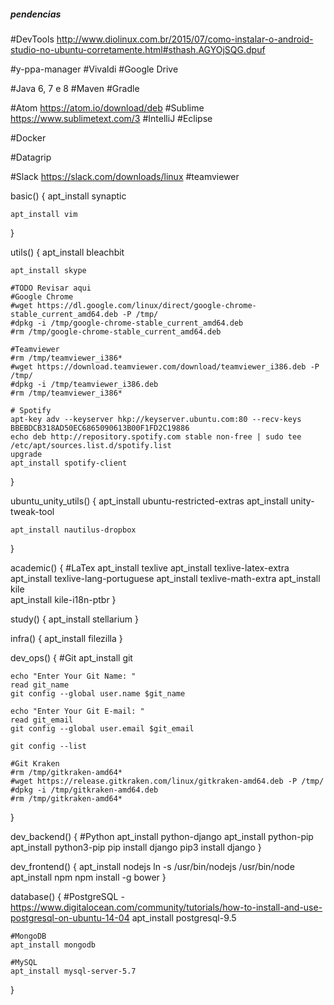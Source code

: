 ##### pendencias 

#DevTools           http://www.diolinux.com.br/2015/07/como-instalar-o-android-studio-no-ubuntu-corretamente.html#sthash.AGYOjSQG.dpuf

#y-ppa-manager
#Vivaldi
#Google Drive

#Java 6, 7 e 8
#Maven
#Gradle

#Atom               https://atom.io/download/deb
#Sublime            https://www.sublimetext.com/3
#IntelliJ
#Eclipse

#Docker

#Datagrip
    
#Slack              https://slack.com/downloads/linux
#teamviewer

basic() {
    apt_install synaptic
    
    apt_install vim
}

utils() {
    apt_install bleachbit
    
    apt_install skype
    
    #TODO Revisar aqui
    #Google Chrome 
    #wget https://dl.google.com/linux/direct/google-chrome-stable_current_amd64.deb -P /tmp/
    #dpkg -i /tmp/google-chrome-stable_current_amd64.deb
    #rm /tmp/google-chrome-stable_current_amd64.deb
    
    #Teamviewer
    #rm /tmp/teamviewer_i386*
    #wget https://download.teamviewer.com/download/teamviewer_i386.deb -P /tmp/
    #dpkg -i /tmp/teamviewer_i386.deb
    #rm /tmp/teamviewer_i386*

    # Spotify
    apt-key adv --keyserver hkp://keyserver.ubuntu.com:80 --recv-keys BBEBDCB318AD50EC6865090613B00F1FD2C19886
    echo deb http://repository.spotify.com stable non-free | sudo tee /etc/apt/sources.list.d/spotify.list
    upgrade
    apt_install spotify-client 
}

ubuntu_unity_utils() {
    apt_install ubuntu-restricted-extras
    apt_install unity-tweak-tool
    
    apt_install nautilus-dropbox
}

academic() {
    #LaTex
    apt_install texlive 
    apt_install texlive-latex-extra 
    apt_install texlive-lang-portuguese 
    apt_install texlive-math-extra
    apt_install kile  
    apt_install kile-i18n-ptbr
}

study() {
    apt_install stellarium
}

infra() {
    apt_install filezilla
}

dev_ops() {
    #Git
    apt_install git

    echo "Enter Your Git Name: "
    read git_name
    git config --global user.name $git_name

    echo "Enter Your Git E-mail: "
    read git_email
    git config --global user.email $git_email

    git config --list
      
    #Git Kraken
    #rm /tmp/gitkraken-amd64*
    #wget https://release.gitkraken.com/linux/gitkraken-amd64.deb -P /tmp/
    #dpkg -i /tmp/gitkraken-amd64.deb
    #rm /tmp/gitkraken-amd64*
}

dev_backend() {
    #Python
    apt_install python-django 
    apt_install python-pip 
    apt_install python3-pip
    pip install django
    pip3 install django
}

dev_frontend() {
    apt_install nodejs
    ln -s /usr/bin/nodejs /usr/bin/node
    apt_install npm
    npm install -g bower
}

database() {
    #PostgreSQL - https://www.digitalocean.com/community/tutorials/how-to-install-and-use-postgresql-on-ubuntu-14-04
    apt_install postgresql-9.5

    #MongoDB
    apt_install mongodb

    #MySQL
    apt_install mysql-server-5.7 

}

